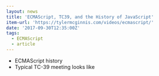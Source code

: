 ```yaml
---
layout: news
title: 'ECMAScript, TC39, and the History of JavaScript'
item-url: 'https://tylermcginnis.com/videos/ecmascript/'
date: '2017-09-30T12:35:00Z'
tags:
  - ECMAScript
  - article
---
```

- ECMAScript history
- Typical TC-39 meeting looks like

